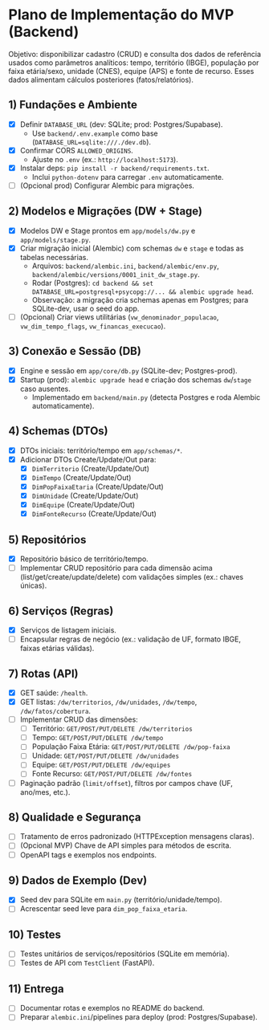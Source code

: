 # Plano de Implementação do MVP (Backend)

Objetivo: disponibilizar cadastro (CRUD) e consulta dos dados de referência usados como parâmetros analíticos: tempo, território (IBGE), população por faixa etária/sexo, unidade (CNES), equipe (APS) e fonte de recurso. Esses dados alimentam cálculos posteriores (fatos/relatórios).

## 1) Fundações e Ambiente
- [x] Definir `DATABASE_URL` (dev: SQLite; prod: Postgres/Supabase).
  - Use `backend/.env.example` como base (`DATABASE_URL=sqlite:///./dev.db`).
- [x] Confirmar CORS `ALLOWED_ORIGINS`.
  - Ajuste no `.env` (ex.: `http://localhost:5173`).
- [x] Instalar deps: `pip install -r backend/requirements.txt`.
  - Inclui `python-dotenv` para carregar `.env` automaticamente.
- [ ] (Opcional prod) Configurar Alembic para migrações.

## 2) Modelos e Migrações (DW + Stage)
- [x] Modelos DW e Stage prontos em `app/models/dw.py` e `app/models/stage.py`.
- [x] Criar migração inicial (Alembic) com schemas `dw` e `stage` e todas as tabelas necessárias.
  - Arquivos: `backend/alembic.ini`, `backend/alembic/env.py`, `backend/alembic/versions/0001_init_dw_stage.py`.
  - Rodar (Postgres): `cd backend && set DATABASE_URL=postgresql+psycopg://... && alembic upgrade head`.
  - Observação: a migração cria schemas apenas em Postgres; para SQLite-dev, usar o seed do app.
- [ ] (Opcional) Criar views utilitárias (`vw_denominador_populacao`, `vw_dim_tempo_flags`, `vw_financas_execucao`).

## 3) Conexão e Sessão (DB)
- [x] Engine e sessão em `app/core/db.py` (SQLite-dev; Postgres-prod).
- [x] Startup (prod): `alembic upgrade head` e criação dos schemas `dw`/`stage` caso ausentes.
  - Implementado em `backend/main.py` (detecta Postgres e roda Alembic automaticamente).

## 4) Schemas (DTOs)
- [x] DTOs iniciais: território/tempo em `app/schemas/*`.
- [x] Adicionar DTOs Create/Update/Out para:
  - [x] `DimTerritorio` (Create/Update/Out)
  - [x] `DimTempo` (Create/Update/Out)
  - [x] `DimPopFaixaEtaria` (Create/Update/Out)
  - [x] `DimUnidade` (Create/Update/Out)
  - [x] `DimEquipe` (Create/Update/Out)
  - [x] `DimFonteRecurso` (Create/Update/Out)

## 5) Repositórios
- [x] Repositório básico de território/tempo.
- [ ] Implementar CRUD repositório para cada dimensão acima (list/get/create/update/delete) com validações simples (ex.: chaves únicas).

## 6) Serviços (Regras)
- [x] Serviços de listagem iniciais.
- [ ] Encapsular regras de negócio (ex.: validação de UF, formato IBGE, faixas etárias válidas).

## 7) Rotas (API)
- [x] GET saúde: `/health`.
- [x] GET listas: `/dw/territorios`, `/dw/unidades`, `/dw/tempo`, `/dw/fatos/cobertura`.
- [ ] Implementar CRUD das dimensões:
  - [ ] Território: `GET/POST/PUT/DELETE /dw/territorios`
  - [ ] Tempo: `GET/POST/PUT/DELETE /dw/tempo`
  - [ ] População Faixa Etária: `GET/POST/PUT/DELETE /dw/pop-faixa`
  - [ ] Unidade: `GET/POST/PUT/DELETE /dw/unidades`
  - [ ] Equipe: `GET/POST/PUT/DELETE /dw/equipes`
  - [ ] Fonte Recurso: `GET/POST/PUT/DELETE /dw/fontes`
- [ ] Paginação padrão (`limit/offset`), filtros por campos chave (UF, ano/mes, etc.).

## 8) Qualidade e Segurança
- [ ] Tratamento de erros padronizado (HTTPException mensagens claras).
- [ ] (Opcional MVP) Chave de API simples para métodos de escrita.
- [ ] OpenAPI tags e exemplos nos endpoints.

## 9) Dados de Exemplo (Dev)
- [x] Seed dev para SQLite em `main.py` (território/unidade/tempo).
- [ ] Acrescentar seed leve para `dim_pop_faixa_etaria`.

## 10) Testes
- [ ] Testes unitários de serviços/repositórios (SQLite em memória).
- [ ] Testes de API com `TestClient` (FastAPI).

## 11) Entrega
- [ ] Documentar rotas e exemplos no README do backend.
- [ ] Preparar `alembic.ini`/pipelines para deploy (prod: Postgres/Supabase).
